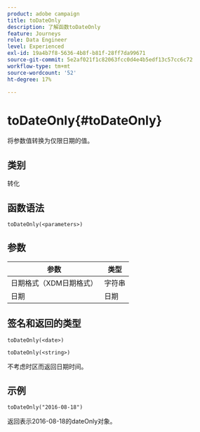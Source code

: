 ```yaml
---
product: adobe campaign
title: toDateOnly
description: 了解函数toDateOnly
feature: Journeys
role: Data Engineer
level: Experienced
exl-id: 19a4b7f8-5636-4b8f-b81f-28ff7da99671
source-git-commit: 5e2af021f1c82063fcc0d4e4b5edf13c57cc6c72
workflow-type: tm+mt
source-wordcount: '52'
ht-degree: 17%

---
```


# toDateOnly{#toDateOnly}

将参数值转换为仅限日期的值。

## 类别

转化

## 函数语法

`toDateOnly(<parameters>)`

## 参数

| 参数 | 类型 |
|-----------|------------------|
| 日期格式（XDM日期格式） | 字符串 |
| 日期 | 日期 |

## 签名和返回的类型

`toDateOnly(<date>)`

`toDateOnly(<string>)`

不考虑时区而返回日期时间。

## 示例

`toDateOnly("2016-08-18")`

返回表示2016-08-18的dateOnly对象。